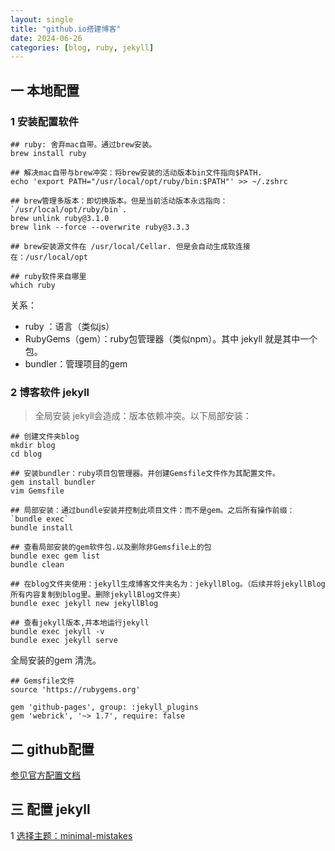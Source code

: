 ```yaml
---
layout: single
title: "github.io搭建博客"
date: 2024-06-26
categories: [blog, ruby, jekyll]
---
```


## 一 本地配置

### 1 安装配置软件

```shell
## ruby: 舍弃mac自带。通过brew安装。
brew install ruby

## 解决mac自带与brew冲突：将brew安装的活动版本bin文件指向$PATH. 
echo 'export PATH="/usr/local/opt/ruby/bin:$PATH"' >> ~/.zshrc

## brew管理多版本：即切换版本。但是当前活动版本永远指向：`/usr/local/opt/ruby/bin`.
brew unlink ruby@3.1.0
brew link --force --overwrite ruby@3.3.3

## brew安装源文件在 /usr/local/Cellar. 但是会自动生成软连接在：/usr/local/opt

## ruby软件来自哪里
which ruby
```

关系：

- ruby ：语言（类似js）
- RubyGems（gem）：ruby包管理器（类似npm）。其中 jekyll 就是其中一个包。
- bundler：管理项目的gem



### 2 博客软件 jekyll

> 全局安装 jekyll会造成：版本依赖冲突。以下局部安装：

```shell
## 创建文件夹blog
mkdir blog
cd blog

## 安装bundler：ruby项目包管理器。并创建Gemsfile文件作为其配置文件。
gem install bundler
vim Gemsfile

## 局部安装：通过bundle安装并控制此项目文件：而不是gem。之后所有操作前缀：`bundle exec`
bundle install

## 查看局部安装的gem软件包.以及删除非Gemsfile上的包
bundle exec gem list
bundle clean

## 在blog文件夹使用：jekyll生成博客文件夹名为：jekyllBlog。（后续并将jekyllBlog所有内容复制到blog里。删除jekyllBlog文件夹）
bundle exec jekyll new jekyllBlog

## 查看jekyll版本,并本地运行jekyll
bundle exec jekyll -v
bundle exec jekyll serve
```



全局安装的gem 清洗。

```
## Gemsfile文件
source 'https://rubygems.org'

gem 'github-pages', group: :jekyll_plugins
gem 'webrick', '~> 1.7', require: false
```



##  二 github配置

[参见官方配置文档](https://docs.github.com/zh/pages/quickstart)



## 三 配置 jekyll

1 [选择主题：minimal-mistakes](https://github.com/mmistakes/minimal-mistakes)



